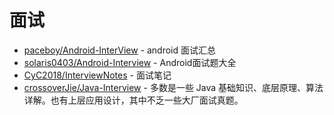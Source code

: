 # 面试
 * [paceboy/Android-InterView](https://github.com/paceboy/Android-InterView) - android 面试汇总
 * [solaris0403/Android-Interview](https://github.com/solaris0403/Android-Interview) - Android面试题大全
 * [CyC2018/InterviewNotes](https://github.com/CyC2018/InterviewNotes) - 面试笔记
 * [crossoverJie/Java-Interview](https://github.com/crossoverJie/Java-Interview) - 多数是一些 Java 基础知识、底层原理、算法详解。也有上层应用设计，其中不乏一些大厂面试真题。
 
